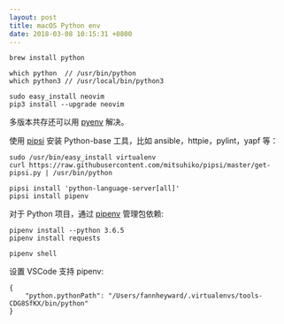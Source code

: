```yaml
---
layout: post
title: macOS Python env
date: 2018-03-08 10:15:31 +0800
---
```


```
brew install python

which python  // /usr/bin/python
which python3 // /usr/local/bin/python3

sudo easy_install neovim
pip3 install --upgrade neovim
```

多版本共存还可以用 [pyenv](https://github.com/pyenv/pyenv) 解决。

使用 [pipsi](https://github.com/mitsuhiko/pipsi) 安装 Python-base 工具，比如 ansible，httpie，pylint，yapf 等：

```
sudo /usr/bin/easy_install virtualenv
curl https://raw.githubusercontent.com/mitsuhiko/pipsi/master/get-pipsi.py | /usr/bin/python

pipsi install 'python-language-server[all]'
pipsi install pipenv
```

对于 Python 项目，通过 [pipenv](https://github.com/pypa/pipenv) 管理包依赖:

```
pipenv install --python 3.6.5
pipenv install requests

pipenv shell
```

设置 VSCode 支持 pipenv:

```
{
    "python.pythonPath": "/Users/fannheyward/.virtualenvs/tools-CDG8SfKX/bin/python"
}
```
